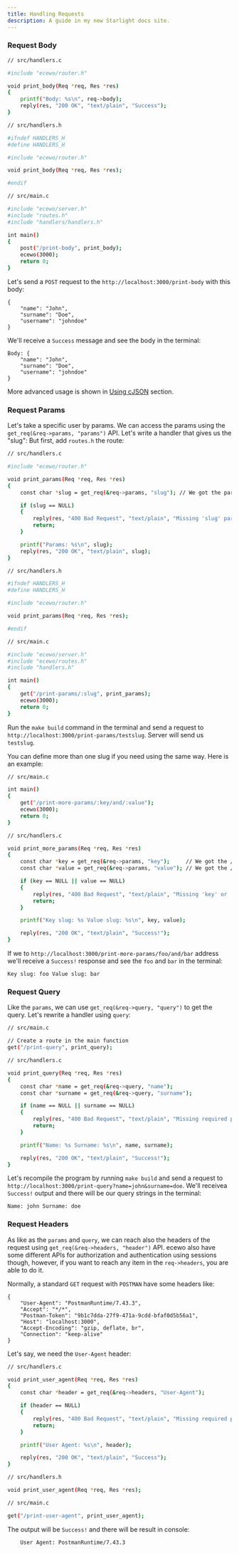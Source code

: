 ```yaml
---
title: Handling Requests
description: A guide in my new Starlight docs site.
---
```


### Request Body

```sh
// src/handlers.c

#include "ecewo/router.h"

void print_body(Req *req, Res *res)
{
    printf("Body: %s\n", req->body);
    reply(res, "200 OK", "text/plain", "Success");
}
```

```sh
// src/handlers.h

#ifndef HANDLERS_H
#define HANDLERS_H

#include "ecewo/router.h"

void print_body(Req *req, Res *res);

#endif
```

```sh
// src/main.c

#include "ecewo/server.h"
#include "routes.h"
#include "handlers/handlers.h"

int main()
{
    post("/print-body", print_body);
    ecewo(3000);
    return 0;
}
```

Let's send a `POST` request to the `http://localhost:3000/print-body` with this body:

```
{
    "name": "John",
    "surname": "Doe",
    "username": "johndoe"
}
```

We'll receive a `Success` message and see the body in the terminal:

```
Body: {
    "name": "John",
    "surname": "Doe",
    "username": "johndoe"
}
```

More advanced usage is shown in [Using cJSON](/docs/using-cjson) section.

### Request Params

Let's take a specific user by params. We can access the params using the `get_req(&req->params, "params")` API. Let's write a handler that gives us the "slug":
But first, add `routes.h` the route:

```sh
// src/handlers.c

#include "ecewo/router.h"

void print_params(Req *req, Res *res)
{
    const char *slug = get_req(&req->params, "slug"); // We got the params

    if (slug == NULL)
    {
        reply(res, "400 Bad Request", "text/plain", "Missing 'slug' parameter");
        return;
    }

    printf("Params: %s\n", slug);
    reply(res, "200 OK", "text/plain", slug);
}
```

```sh
// src/handlers.h

#ifndef HANDLERS_H
#define HANDLERS_H

#include "ecewo/router.h"

void print_params(Req *req, Res *res);

#endif
```

```sh
// src/main.c

#include "ecewo/server.h"
#include "ecewo/routes.h"
#include "handlers.h"

int main()
{
    get("/print-params/:slug", print_params);
    ecewo(3000);
    return 0;
}
```

Run the `make build` command in the terminal and send a request to `http://localhost:3000/print-params/testslug`. Server will send us `testslug`.

You can define more than one slug if you need using the same way. Here is an example:

```sh
// src/main.c

int main()
{
    get("/print-more-params/:key/and/:value");
    ecewo(3000);
    return 0;
}
```

```sh
// src/handlers.c

void print_more_params(Req *req, Res *res)
{
    const char *key = get_req(&req->params, "key");     // We got the /:key
    const char *value = get_req(&req->params, "value"); // We got the /:value

    if (key == NULL || value == NULL)
    {
        reply(res, "400 Bad Request", "text/plain", "Missing 'key' or 'value' parameter");
        return;
    }

    printf("Key slug: %s Value slug: %s\n", key, value);

    reply(res, "200 OK", "text/plain", "Success!");
}
```

If we to `http://localhost:3000/print-more-params/foo/and/bar` address we'll receive a `Success!` response and see the `foo` and `bar` in the terminal:

```
Key slug: foo Value slug: bar
```

### Request Query

Like the `params`, we can use `get_req(&req->query, "query")` to get the query. Let's rewrite a handler using `query`: 

```sh
// src/main.c

// Create a route in the main function
get("/print-query", print_query);
```

```sh
// src/handlers.c

void print_query(Req *req, Res *res)
{
    const char *name = get_req(&req->query, "name");
    const char *surname = get_req(&req->query, "surname");

    if (name == NULL || surname == NULL)
    {
        reply(res, "400 Bad Request", "text/plain", "Missing required parameter.");
        return;
    }

    printf("Name: %s Surname: %s\n", name, surname);

    reply(res, "200 OK", "text/plain", "Success!");
}
```

Let's recompile the program by running `make build` and send a request to `http://localhost:3000/print-query?name=john&surname=doe`. We'll receivea `Success!` output and there will be our query strings in the terminal:

```
Name: john Surname: doe
```

### Request Headers

As like as the `params` and `query`, we can reach also the headers of the request using `get_req(&req->headers, "header")` API.
ecewo also have some different APIs for authorization and authentication using sessions though, however, if you want to reach any item in the `req->headers`, you are able to do it.

Normally, a standard `GET` request with `POSTMAN` have some headers like:

```
{
    "User-Agent": "PostmanRuntime/7.43.3",
    "Accept": "*/*",
    "Postman-Token": "9b1c7dda-27f9-471a-9cdd-bfaf0d5b56a1",
    "Host": "localhost:3000",
    "Accept-Encoding": "gzip, deflate, br",
    "Connection": "keep-alive"
}
```

Let's say, we need the `User-Agent` header:

```sh
// src/handlers.c

void print_user_agent(Req *req, Res *res)
{
    const char *header = get_req(&req->headers, "User-Agent");

    if (header == NULL)
    {
        reply(res, "400 Bad Request", "text/plain", "Missing required parameter.");
        return;
    }

    printf("User Agent: %s\n", header);

    reply(res, "200 OK", "text/plain", "Success");
}
```

```sh
// src/handlers.h

void print_user_agent(Req *req, Res *res);
```

```sh
// src/main.c

get("/print-user-agent", print_user_agent);
```

The output will be `Success!` and there will be result in console:

```
    User Agent: PostmanRuntime/7.43.3
```
